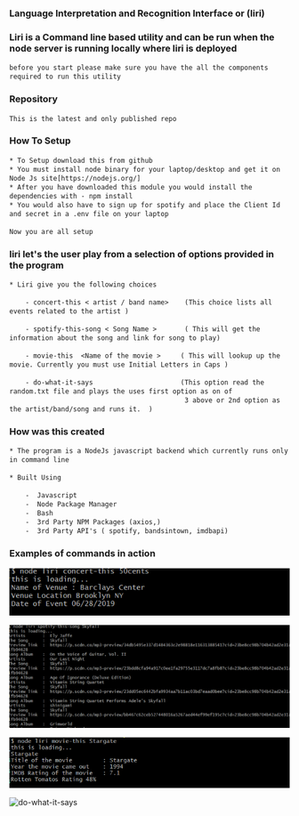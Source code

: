 ### Language Interpretation and Recognition Interface or (liri)

### Liri is a Command line based utility and can be run when the node server is running locally where liri is deployed
    before you start please make sure you have the all the components required to run this utility

###  Repository 
    This is the latest and only published repo
    
### How To Setup

    * To Setup download this from github 
    * You must install node binary for your laptop/desktop and get it on Node Js site[https://nodejs.org/]
    * After you have downloaded this module you would install the dependencies with - npm install
    * You would also have to sign up for spotify and place the Client Id and secret in a .env file on your laptop

    Now you are all setup

###  liri let's the user play from a selection of options provided in the program

    * Liri give you the following choices

        - concert-this < artist / band name>    (This choice lists all events related to the artist )

        - spotify-this-song < Song Name >       ( This will get the information about the song and link for song to play)

        - movie-this  <Name of the movie >     ( This will lookup up the movie. Currently you must use Initial Letters in Caps )

        - do-what-it-says                      (This option read the random.txt file and plays the uses first option as on of 
                                                3 above or 2nd option as the artist/band/song and runs it.  )

### How was this created

    * The program is a NodeJs javascript backend which currently runs only in command line

    * Built Using

        -  Javascript
        -  Node Package Manager
        -  Bash
        -  3rd Party NPM Packages (axios,)
        -  3rd Party API's ( spotify, bandsintown, imdbapi)
         
### Examples of commands in action

![concert-this](images/concert-this.png)

![spotify-this-song](images/spotify-this-song.PNG)

![movie-this](images/movie-this.PNG)

![do-what-it-says](images/do-what-it-says.PNG)
